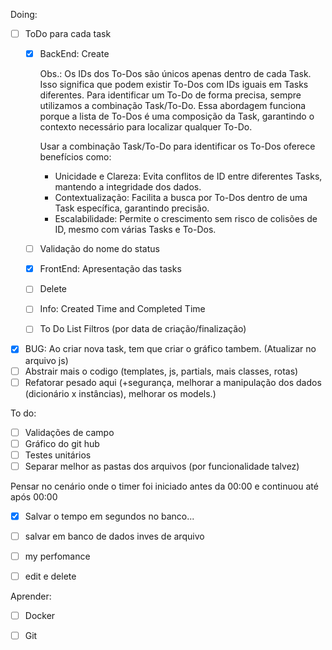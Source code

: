 Doing:
- [ ] ToDo para cada task
    - [x] BackEnd: Create

        Obs.:
        Os IDs dos To-Dos são únicos apenas dentro de cada Task. Isso significa que podem existir To-Dos com IDs iguais em Tasks diferentes. Para identificar um To-Do de forma precisa, sempre utilizamos a combinação Task/To-Do. Essa abordagem funciona porque a lista de To-Dos é uma composição da Task, garantindo o contexto necessário para localizar qualquer To-Do.

        Usar a combinação Task/To-Do para identificar os To-Dos oferece benefícios como:

        - Unicidade e Clareza: Evita conflitos de ID entre diferentes Tasks, mantendo a integridade dos dados.
        - Contextualização: Facilita a busca por To-Dos dentro de uma Task específica, garantindo precisão.
        - Escalabilidade: Permite o crescimento sem risco de colisões de ID, mesmo com várias Tasks e To-Dos.
        
    - [ ] Validação do nome do status
    - [x] FrontEnd: Apresentação das tasks
    - [ ] Delete
    - [ ] Info: Created Time and Completed Time
    - [ ] To Do List Filtros (por data de criação/finalização)
- [x] BUG: Ao criar nova task, tem que criar o gráfico tambem. (Atualizar no arquivo js)
- [ ] Abstrair mais o codigo (templates, js, partials, mais classes, rotas)
- [ ] Refatorar pesado aqui (+segurança, melhorar a manipulação dos dados (dicionário x instâncias), melhorar os models.)

To do:

- [ ] Validações de campo
- [ ] Gráfico do git hub
- [ ] Testes unitários  
- [ ] Separar melhor as pastas dos arquivos (por funcionalidade talvez)

Pensar no cenário onde o timer foi iniciado antes da 00:00 e continuou até após 00:00

- [x] Salvar o tempo em segundos no banco...
- [ ] salvar em banco de dados inves de arquivo
- [ ] my perfomance
- [ ] edit e delete




Aprender:

- [ ] Docker
- [ ] Git


